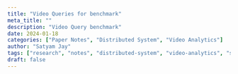 ```yaml
---
title: "Video Queries for benchmark"
meta_title: ""
description: "Video Query benchmark"
date: 2024-01-18
categories: ["Paper Notes", "Distributed System", "Video Analytics"]
author: "Satyam Jay"
tags: ["research", "notes", "distributed-system", "video-analytics", "survey"]
draft: false
---
```



